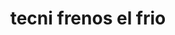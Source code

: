 ---
title: "tecni frenos el frio"
url: /puerto-la-cruz/tecni-frenos-el-frio/
shop: Autowerkstatt
---